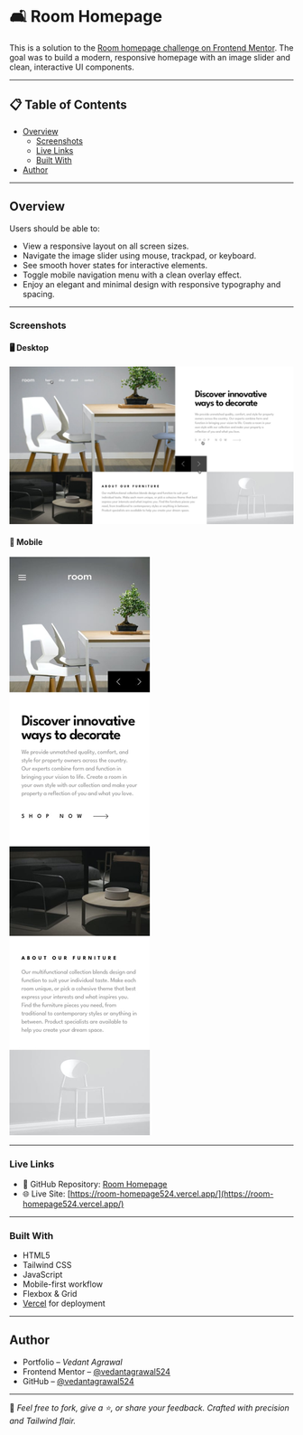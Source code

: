 # 🛋️ Room Homepage

This is a solution to the [Room homepage challenge on Frontend Mentor](https://www.frontendmentor.io/challenges/room-homepage-BtdBY_ENq). The goal was to build a modern, responsive homepage with an image slider and clean, interactive UI components.

---

## 📋 Table of Contents

- [Overview](#overview)
  - [Screenshots](#screenshots)
  - [Live Links](#live-links)
  - [Built With](#built-with)
- [Author](#author)

---

## Overview

Users should be able to:

- View a responsive layout on all screen sizes.
- Navigate the image slider using mouse, trackpad, or keyboard.
- See smooth hover states for interactive elements.
- Toggle mobile navigation menu with a clean overlay effect.
- Enjoy an elegant and minimal design with responsive typography and spacing.

---

### Screenshots

#### 🖥️ Desktop

![Desktop Screenshot](./design/active-states.jpg)

#### 📱 Mobile

![Mobile Screenshot](./design/mobile-design.jpg)

---

### Live Links

- 📁 GitHub Repository: [Room Homepage](https://github.com/vedantagrawal524/room-homepage)
- 🌐 Live Site: [https://room-homepage524.vercel.app/](https://room-homepage524.vercel.app/)

---

### Built With

- HTML5
- Tailwind CSS
- JavaScript
- Mobile-first workflow
- Flexbox & Grid
- [Vercel](https://vercel.com/) for deployment

---

## Author

- Portfolio – _Vedant Agrawal_
- Frontend Mentor – [@vedantagrawal524](https://www.frontendmentor.io/profile/vedantagrawal524)
- GitHub – [@vedantagrawal524](https://github.com/vedantagrawal524)

---

📌 _Feel free to fork, give a ⭐, or share your feedback. Crafted with precision and Tailwind flair._

